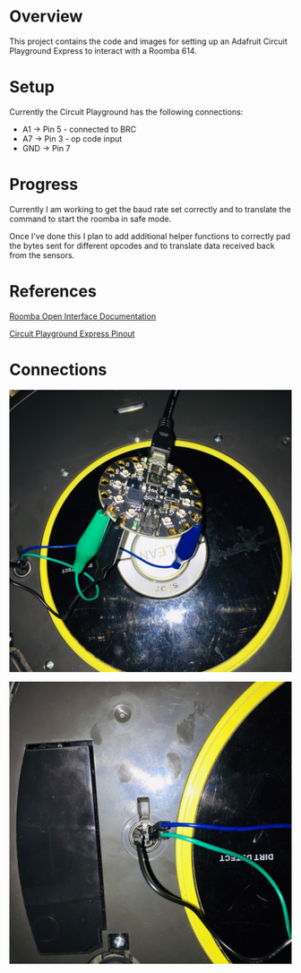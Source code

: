 # Overview

This project contains the code and images for setting up an Adafruit Circuit Playground Express to interact with a Roomba 614. 

# Setup

Currently the Circuit Playground has the following connections:

- A1 -> Pin 5 - connected to BRC
- A7 -> Pin 3 - op code input
- GND -> Pin 7

# Progress

Currently I am working to get the baud rate set correctly and to translate the command to start the roomba in safe mode. 

Once I've done this I plan to add additional helper functions to correctly pad the bytes sent for different opcodes and to translate data received back from the sensors.

# References

[Roomba Open Interface Documentation](https://www.irobotweb.com/-/media/MainSite/PDFs/About/STEM/Create/iRobot_Roomba_600_Open_Interface_Spec.pdf?la=en)

[Circuit Playground Express Pinout](https://cdn-learn.adafruit.com/assets/assets/000/047/156/original/circuit_playground_Adafruit_Circuit_Playground_Express_Pinout.png?1507829017)

# Connections

![Circuit Playground Alligator Clamps](./img/roomba_connectors.jpeg)

![Roomba OI One](./img/roomba_oi_one.jpeg)


